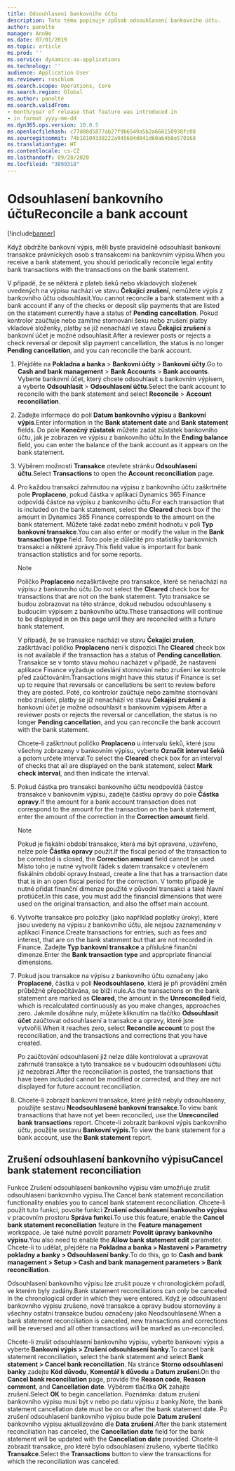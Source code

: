 ```yaml
---
title: Odsouhlasení bankovního účtu
description: Toto téma popisuje způsob odsouhlasení bankovního účtu.
author: panolte
manager: AnnBe
ms.date: 07/01/2019
ms.topic: article
ms.prod: ''
ms.service: dynamics-ax-applications
ms.technology: ''
audience: Application User
ms.reviewer: roschlom
ms.search.scope: Operations, Core
ms.search.region: Global
ms.author: panolte
ms.search.validFrom:
- month/year of release that feature was introduced in
- in format yyyy-mm-dd
ms.dyn365.ops.version: 10.0.5
ms.openlocfilehash: c77d08d5877ab27f9b6549a5b2a666150938fc08
ms.sourcegitcommit: 74b10104338222a945684d841d60ab4b8e570168
ms.translationtype: HT
ms.contentlocale: cs-CZ
ms.lasthandoff: 09/28/2020
ms.locfileid: "3899318"
---
```

# <a name="reconcile-a-bank-account"></a><span data-ttu-id="2cdb4-103">Odsouhlasení bankovního účtu</span><span class="sxs-lookup"><span data-stu-id="2cdb4-103">Reconcile a bank account</span></span>

[!include[banner](../includes/banner.md)]

<span data-ttu-id="2cdb4-104">Když obdržíte bankovní výpis, měli byste pravidelně odsouhlasit bankovní transakce právnických osob s transakcemi na bankovním výpisu.</span><span class="sxs-lookup"><span data-stu-id="2cdb4-104">When you receive a bank statement, you should periodically reconcile legal entity bank transactions with the transactions on the bank statement.</span></span>

<span data-ttu-id="2cdb4-105">V případě, že se některá z plateb šeků nebo vkladových složenek uvedených na výpisu nachází ve stavu **Čekající zrušení**, nemůžete výpis z bankovního účtu odsouhlasit.</span><span class="sxs-lookup"><span data-stu-id="2cdb4-105">You cannot reconcile a bank statement with a bank account if any of the checks or deposit slip payments that are listed on the statement currently have a status of **Pending cancellation**.</span></span> <span data-ttu-id="2cdb4-106">Pokud kontrolor zaúčtuje nebo zamítne stornování šeku nebo zrušení platby vkladové složenky, platby se již nenachází ve stavu **Čekající zrušení** a bankovní účet je možné odsouhlasit.</span><span class="sxs-lookup"><span data-stu-id="2cdb4-106">After a reviewer posts or rejects a check reversal or deposit slip payment cancellation, the status is no longer **Pending cancellation**, and you can reconcile the bank account.</span></span>

1.  <span data-ttu-id="2cdb4-107">Přejděte na **Pokladna a banka** \> **Bankovní účty** \> **Bankovní účty**.</span><span class="sxs-lookup"><span data-stu-id="2cdb4-107">Go to **Cash and bank management** \> **Bank Accounts** \> **Bank accounts**.</span></span> <span data-ttu-id="2cdb4-108">Vyberte bankovní účet, který chcete odsouhlasit s bankovním výpisem, a vyberte **Odsouhlasit** > **Odsouhlasení účtu**.</span><span class="sxs-lookup"><span data-stu-id="2cdb4-108">Select the bank account to reconcile with the bank statement and select **Reconcile** > **Account reconciliation**.</span></span>

2.  <span data-ttu-id="2cdb4-109">Zadejte informace do polí **Datum bankovního výpisu** a **Bankovní výpis**.</span><span class="sxs-lookup"><span data-stu-id="2cdb4-109">Enter information in the **Bank statement date** and **Bank statement** fields.</span></span> <span data-ttu-id="2cdb4-110">Do pole **Konečný zůstatek** můžete zadat zůstatek bankovního účtu, jak je zobrazen ve výpisu z bankovního účtu.</span><span class="sxs-lookup"><span data-stu-id="2cdb4-110">In the **Ending balance** field, you can enter the balance of the bank account as it appears on the bank statement.</span></span>

3.  <span data-ttu-id="2cdb4-111">Výběrem možnosti **Transakce** otevřete stránku **Odsouhlasení účtu**.</span><span class="sxs-lookup"><span data-stu-id="2cdb4-111">Select **Transactions** to open the **Account reconciliation** page.</span></span>

4.  <span data-ttu-id="2cdb4-112">Pro každou transakci zahrnutou na výpisu z bankovního účtu zaškrtněte pole **Proplaceno**, pokud částka v aplikaci Dynamics 365 Finance odpovídá částce na výpisu z bankovního účtu.</span><span class="sxs-lookup"><span data-stu-id="2cdb4-112">For each transaction that is included on the bank statement, select the **Cleared** check box if the amount in Dynamics 365 Finance corresponds to the amount on the bank statement.</span></span> <span data-ttu-id="2cdb4-113">Můžete také zadat nebo změnit hodnotu v poli **Typ bankovní transakce**.</span><span class="sxs-lookup"><span data-stu-id="2cdb4-113">You can also enter or modify the value in the **Bank transaction type** field.</span></span> <span data-ttu-id="2cdb4-114">Toto pole je důležité pro statistiky bankovních transakcí a některé zprávy.</span><span class="sxs-lookup"><span data-stu-id="2cdb4-114">This field value is important for bank transaction statistics and for some reports.</span></span>
    

    > [!NOTE]
    > <P><span data-ttu-id="2cdb4-115">Políčko <STRONG>Proplaceno</STRONG> nezaškrtávejte pro transakce, které se nenachází na výpisu z bankovního účtu.</span><span class="sxs-lookup"><span data-stu-id="2cdb4-115">Do not select the <STRONG>Cleared</STRONG> check box for transactions that are not on the bank statement.</span></span> <span data-ttu-id="2cdb4-116">Tyto transakce se budou zobrazovat na této stránce, dokud nebudou odsouhlaseny s budoucím výpisem z bankovního účtu.</span><span class="sxs-lookup"><span data-stu-id="2cdb4-116">These transactions will continue to be displayed in on this page until they are reconciled with a future bank statement.</span></span></P>
    > <P><span data-ttu-id="2cdb4-117">V případě, že se transakce nachází ve stavu <STRONG>Čekající zrušen</STRONG>, zaškrtávací políčko <STRONG>Proplaceno</STRONG> není k dispozici.</span><span class="sxs-lookup"><span data-stu-id="2cdb4-117">The <STRONG>Cleared</STRONG> check box is not available if the transaction has a status of <STRONG>Pending cancellation</STRONG>.</span></span> <span data-ttu-id="2cdb4-118">Transakce se v tomto stavu mohou nacházet v případě, že nastavení aplikace Finance vyžaduje odeslání stornování nebo zrušení ke kontrole před zaúčtováním.</span><span class="sxs-lookup"><span data-stu-id="2cdb4-118">Transactions might have this status if Finance is set up to require that reversals or cancellations be sent to review before they are posted.</span></span> <span data-ttu-id="2cdb4-119">Poté, co kontrolor zaúčtuje nebo zamítne stornování nebo zrušení, platby se již nenachází ve stavu <STRONG>Čekající zrušení</STRONG> a bankovní účet je možné odsouhlasit s bankovním výpisem.</span><span class="sxs-lookup"><span data-stu-id="2cdb4-119">After a reviewer posts or rejects the reversal or cancellation, the status is no longer <STRONG>Pending cancellation</STRONG>, and you can reconcile the bank account with the bank statement.</span></span></P>

    
    <span data-ttu-id="2cdb4-120">Chcete-li zaškrtnout políčko **Proplaceno** u intervalu šeků, které jsou všechny zobrazeny v bankovním výpisu, vyberte **Označit interval šeků** a potom určete interval.</span><span class="sxs-lookup"><span data-stu-id="2cdb4-120">To select the **Cleared** check box for an interval of checks that all are displayed on the bank statement, select **Mark check interval**, and then indicate the interval.</span></span>

5.  <span data-ttu-id="2cdb4-121">Pokud částka pro transakci bankovního účtu neodpovídá částce transakce v bankovním výpisu, zadejte částku opravy do pole **Částka opravy**.</span><span class="sxs-lookup"><span data-stu-id="2cdb4-121">If the amount for a bank account transaction does not correspond to the amount for the transaction on the bank statement, enter the amount of the correction in the **Correction amount** field.</span></span>
    

    > [!NOTE]
    > <P><span data-ttu-id="2cdb4-122">Pokud je fiskální období transakce, která má být opravena, uzavřeno, nelze pole <STRONG>Částka opravy</STRONG> použít.</span><span class="sxs-lookup"><span data-stu-id="2cdb4-122">If the fiscal period of the transaction to be corrected is closed, the <STRONG>Correction amount</STRONG> field cannot be used.</span></span> <span data-ttu-id="2cdb4-123">Místo toho je nutné vytvořit řádek s datem transakce v otevřeném fiskálním období opravy.</span><span class="sxs-lookup"><span data-stu-id="2cdb4-123">Instead, create a line that has a transaction date that is in an open fiscal period for the correction.</span></span> <span data-ttu-id="2cdb4-124">V tomto případě je nutné přidat finanční dimenze použité v původní transakci a také hlavní protiúčet.</span><span class="sxs-lookup"><span data-stu-id="2cdb4-124">In this case, you must add the financial dimensions that were used on the original transaction, and also the offset main account.</span></span></P>



6.  <span data-ttu-id="2cdb4-125">Vytvořte transakce pro položky (jako například poplatky úroky), které jsou uvedeny na výpisu z bankovního účtu, ale nejsou zaznamenány v aplikaci Finance.</span><span class="sxs-lookup"><span data-stu-id="2cdb4-125">Create transactions for entries, such as fees and interest, that are on the bank statement but that are not recorded in Finance.</span></span> <span data-ttu-id="2cdb4-126">Zadejte **Typ bankovní transakce** a příslušné finanční dimenze.</span><span class="sxs-lookup"><span data-stu-id="2cdb4-126">Enter the **Bank transaction type** and appropriate financial dimensions.</span></span>

7.  <span data-ttu-id="2cdb4-127">Pokud jsou transakce na výpisu z bankovního účtu označeny jako **Proplacené**, částka v poli **Neodsouhlaseno**, která je při provádění změn průběžně přepočítávána, se blíží nule.</span><span class="sxs-lookup"><span data-stu-id="2cdb4-127">As the transactions on the bank statement are marked as **Cleared**, the amount in the **Unreconciled** field, which is recalculated continuously as you make changes, approaches zero.</span></span> <span data-ttu-id="2cdb4-128">Jakmile dosáhne nuly, můžete kliknutím na tlačítko **Odsouhlasit účet** zaúčtovat odsouhlasení a transakce a opravy, které jste vytvořili.</span><span class="sxs-lookup"><span data-stu-id="2cdb4-128">When it reaches zero, select **Reconcile account** to post the reconciliation, and the transactions and corrections that you have created.</span></span>
    
    <span data-ttu-id="2cdb4-129">Po zaúčtování odsouhlasení již nelze dále kontrolovat a upravovat zahrnuté transakce a tyto transakce se v budoucím odsouhlasení účtu již nezobrazí.</span><span class="sxs-lookup"><span data-stu-id="2cdb4-129">After the reconciliation is posted, the transactions that have been included cannot be modified or corrected, and they are not displayed for future account reconciliation.</span></span>

8.  <span data-ttu-id="2cdb4-130">Chcete-li zobrazit bankovní transakce, které ještě nebyly odsouhlaseny, použijte sestavu **Neodsouhlasené bankovní transakce**.</span><span class="sxs-lookup"><span data-stu-id="2cdb4-130">To view bank transactions that have not yet been reconciled, use the **Unreconciled bank transactions** report.</span></span> <span data-ttu-id="2cdb4-131">Chcete-li zobrazit bankovní výpis bankovního účtu, použijte sestavu **Bankovní výpis.**</span><span class="sxs-lookup"><span data-stu-id="2cdb4-131">To view the bank statement for a bank account, use the **Bank statement** report.</span></span>

## <a name="cancel-bank-statement-reconciliation"></a><span data-ttu-id="2cdb4-132">Zrušení odsouhlasení bankovního výpisu</span><span class="sxs-lookup"><span data-stu-id="2cdb4-132">Cancel bank statement reconciliation</span></span> 

<span data-ttu-id="2cdb4-133">Funkce Zrušení odsouhlasení bankovního výpisu vám umožňuje zrušit odsouhlasení bankovního výpisu.</span><span class="sxs-lookup"><span data-stu-id="2cdb4-133">The Cancel bank statement reconciliation functionality enables you to cancel bank statement reconciliation.</span></span> <span data-ttu-id="2cdb4-134">Chcete-li použít tuto funkci, povolte funkci **Zrušení odsouhlasení bankovního výpisu** v pracovním prostoru **Správa funkcí**.</span><span class="sxs-lookup"><span data-stu-id="2cdb4-134">To use this feature, enable the **Cancel bank statement reconciliation** feature in the **Feature management** workspace.</span></span> <span data-ttu-id="2cdb4-135">Je také nutné povolit parametr **Povolit úpravy bankovního výpisu**.</span><span class="sxs-lookup"><span data-stu-id="2cdb4-135">You also need to enable the **Allow bank statement edit** parameter.</span></span> <span data-ttu-id="2cdb4-136">Chcete-li to udělat, přejděte na **Pokladna a banka > Nastavení > Parametry pokladny a banky > Odsouhlasení banky**.</span><span class="sxs-lookup"><span data-stu-id="2cdb4-136">To do this, go to **Cash and bank management > Setup > Cash and bank management parameters > Bank reconciliation**.</span></span>
 
<span data-ttu-id="2cdb4-137">Odsouhlasení bankovního výpisu lze zrušit pouze v chronologickém pořadí, ve kterém byly zadány.</span><span class="sxs-lookup"><span data-stu-id="2cdb4-137">Bank statement reconciliations can only be canceled in the chronological order in which they were entered.</span></span> <span data-ttu-id="2cdb4-138">Když je odsouhlasení bankovního výpisu zrušeno, nové transakce a opravy budou stornovány a všechny ostatní transakce budou označeny jako Neodsouhlasené.</span><span class="sxs-lookup"><span data-stu-id="2cdb4-138">When a bank statement reconciliation is canceled, new transactions and corrections will be reversed and all other transactions will be marked as un-reconciled.</span></span>
 
<span data-ttu-id="2cdb4-139">Chcete-li zrušit odsouhlasení bankovního výpisu, vyberte bankovní výpis a vyberte **Bankovní výpis > Zrušení odsouhlasení banky**.</span><span class="sxs-lookup"><span data-stu-id="2cdb4-139">To cancel bank statement reconciliation, select the bank statement and select **Bank statement > Cancel bank reconciliation**.</span></span> <span data-ttu-id="2cdb4-140">Na stránce **Storno odsouhlasení banky** zadejte **Kód důvodu**, **Komentář k důvodu** a **Datum zrušení**.</span><span class="sxs-lookup"><span data-stu-id="2cdb4-140">On the **Cancel bank reconciliation** page, provide the **Reason code**, **Reason comment**, and **Cancellation date**.</span></span> <span data-ttu-id="2cdb4-141">Výběrem tlačítka **OK** zahajte zrušení.</span><span class="sxs-lookup"><span data-stu-id="2cdb4-141">Select **OK** to begin cancellation.</span></span> <span data-ttu-id="2cdb4-142">Poznámka: datum zrušení bankovního výpisu musí být v nebo po datu výpisu z banky.</span><span class="sxs-lookup"><span data-stu-id="2cdb4-142">Note, the bank statement cancellation date must be on or after the bank statement date.</span></span> <span data-ttu-id="2cdb4-143">Po zrušení odsouhlasení bankovního výpisu bude pole **Datum zrušení** bankovního výpisu aktualizováno dle **Data zrušení**.</span><span class="sxs-lookup"><span data-stu-id="2cdb4-143">After the bank statement reconciliation has canceled, the **Cancellation date** field for the bank statement will be updated with the **Cancellation date** provided.</span></span> <span data-ttu-id="2cdb4-144">Chcete-li zobrazit transakce, pro které bylo odsouhlasení zrušeno, vyberte tlačítko **Transakce**.</span><span class="sxs-lookup"><span data-stu-id="2cdb4-144">Select the **Transactions** button to view the transactions for which the reconciliation was canceled.</span></span>
